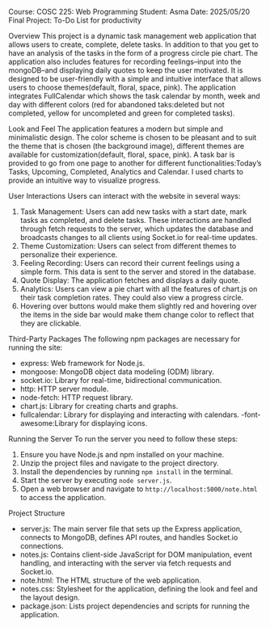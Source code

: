 Course: COSC 225: Web Programming
Student: Asma 
Date: 2025/05/20
Final Project:  To-Do List for productivity

Overview
This project is a dynamic task management web application that allows users to create, complete, delete tasks. In addition to that you get to have an analysis of the tasks in the form of a progress circle pie chart. The application also includes features for recording feelings–input into the mongoDB–and displaying daily quotes to keep the user motivated. It is designed to be user-friendly with a simple and intuitive interface that allows users to choose themes(default, floral, space, pink). The application integrates FullCalendar which shows the task calendar by month, week and day with different colors (red for abandoned taks:deleted but not completed, yellow for uncompleted and green for completed tasks).

Look and Feel
The application features a modern but simple and minimalistic design. The color scheme is chosen to be pleasant and to suit the theme that is chosen (the background image), different themes are available for customization(default, floral, space, pink). A task bar is provided to go from one page to another for different functionalities:Today’s Tasks, Upcoming, Completed, Analytics and Calendar. I used  charts to provide an intuitive way to visualize progress.

User Interactions
Users can interact with the website in several ways:
1. Task Management: Users can add new tasks with a start date, mark tasks as completed, and delete tasks. These interactions are handled through fetch requests to the server, which updates the database and broadcasts changes to all clients using Socket.io for real-time updates.
2. Theme Customization: Users can select from different themes to personalize their experience.
3. Feeling Recording: Users can record their current feelings using a simple form. This data is sent to the server and stored in the database.
4. Quote Display: The application fetches and displays a daily quote.
5. Analytics: Users can view a pie chart with all the features of chart.js on their task completion rates. They could also view a progress circle.
6. Hovering over buttons would make them slightly red and hovering over the items in the side bar would make them change color to 
reflect that they are clickable.

Third-Party Packages
The following npm packages are necessary for running the site:
- express: Web framework for Node.js.
- mongoose: MongoDB object data modeling (ODM) library.
- socket.io: Library for real-time, bidirectional communication.
- http: HTTP server module.
- node-fetch: HTTP request library.
- chart.js: Library for creating charts and graphs.
- fullcalendar: Library for displaying and interacting with calendars.
-font-awesome:Library for displaying icons.


Running the Server
To run the server you need to follow these steps:
1. Ensure you have Node.js and npm installed on your machine.
2. Unzip the project files and navigate to the project directory.
3. Install the dependencies by running `npm install` in the terminal.
4. Start the server by executing `node server.js`.
5. Open a web browser and navigate to `http://localhost:5000/note.html` to access the application.

Project Structure
- server.js: The main server file that sets up the Express application, connects to MongoDB, defines API routes, and handles Socket.io connections.
- notes.js: Contains client-side JavaScript for DOM manipulation, event handling, and interacting with the server via fetch requests and Socket.io.
- note.html: The HTML structure of the web application.
- notes.css: Stylesheet for the application, defining the look and feel and the layout design.
- package.json: Lists project dependencies and scripts for running the application.
